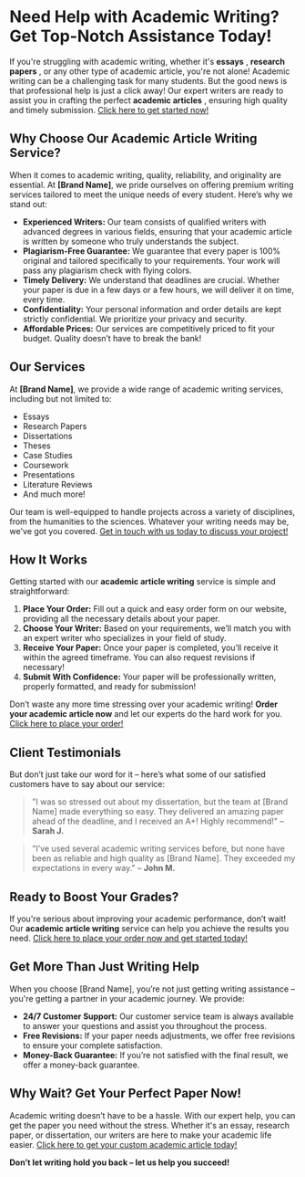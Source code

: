 # Need Help with Academic Writing? Get Top-Notch Assistance Today!

If you're struggling with academic writing, whether it's **essays** , **research papers** , or any other type of academic article, you're not alone! Academic writing can be a challenging task for many students. But the good news is that professional help is just a click away! Our expert writers are ready to assist you in crafting the perfect **academic articles** , ensuring high quality and timely submission. [Click here to get started now!](https://tinyurl.com/topessay?keyword=academic+article+writing)

## Why Choose Our Academic Article Writing Service?

When it comes to academic writing, quality, reliability, and originality are essential. At **[Brand Name]**, we pride ourselves on offering premium writing services tailored to meet the unique needs of every student. Here’s why we stand out:

- **Experienced Writers:** Our team consists of qualified writers with advanced degrees in various fields, ensuring that your academic article is written by someone who truly understands the subject.
- **Plagiarism-Free Guarantee:** We guarantee that every paper is 100% original and tailored specifically to your requirements. Your work will pass any plagiarism check with flying colors.
- **Timely Delivery:** We understand that deadlines are crucial. Whether your paper is due in a few days or a few hours, we will deliver it on time, every time.
- **Confidentiality:** Your personal information and order details are kept strictly confidential. We prioritize your privacy and security.
- **Affordable Prices:** Our services are competitively priced to fit your budget. Quality doesn’t have to break the bank!

## Our Services

At **[Brand Name]**, we provide a wide range of academic writing services, including but not limited to:

- Essays
- Research Papers
- Dissertations
- Theses
- Case Studies
- Coursework
- Presentations
- Literature Reviews
- And much more!

Our team is well-equipped to handle projects across a variety of disciplines, from the humanities to the sciences. Whatever your writing needs may be, we've got you covered. [Get in touch with us today to discuss your project!](https://tinyurl.com/topessay?keyword=academic+article+writing)

## How It Works

Getting started with our **academic article writing** service is simple and straightforward:

1. **Place Your Order:** Fill out a quick and easy order form on our website, providing all the necessary details about your paper.
2. **Choose Your Writer:** Based on your requirements, we’ll match you with an expert writer who specializes in your field of study.
3. **Receive Your Paper:** Once your paper is completed, you’ll receive it within the agreed timeframe. You can also request revisions if necessary!
4. **Submit With Confidence:** Your paper will be professionally written, properly formatted, and ready for submission!

Don’t waste any more time stressing over your academic writing! **Order your academic article now** and let our experts do the hard work for you. [Click here to place your order!](https://tinyurl.com/topessay?keyword=academic+article+writing)

## Client Testimonials

But don’t just take our word for it – here’s what some of our satisfied customers have to say about our service:

> "I was so stressed out about my dissertation, but the team at [Brand Name] made everything so easy. They delivered an amazing paper ahead of the deadline, and I received an A+! Highly recommend!" – **Sarah J.**

> "I’ve used several academic writing services before, but none have been as reliable and high quality as [Brand Name]. They exceeded my expectations in every way." – **John M.**

## Ready to Boost Your Grades?

If you're serious about improving your academic performance, don’t wait! Our **academic article writing** service can help you achieve the results you need. [Click here to place your order now and get started today!](https://tinyurl.com/topessay?keyword=academic+article+writing)

## Get More Than Just Writing Help

When you choose [Brand Name], you’re not just getting writing assistance – you're getting a partner in your academic journey. We provide:

- **24/7 Customer Support:** Our customer service team is always available to answer your questions and assist you throughout the process.
- **Free Revisions:** If your paper needs adjustments, we offer free revisions to ensure your complete satisfaction.
- **Money-Back Guarantee:** If you’re not satisfied with the final result, we offer a money-back guarantee.

## Why Wait? Get Your Perfect Paper Now!

Academic writing doesn’t have to be a hassle. With our expert help, you can get the paper you need without the stress. Whether it's an essay, research paper, or dissertation, our writers are here to make your academic life easier. [Click here to get your custom academic article today!](https://tinyurl.com/topessay?keyword=academic+article+writing)

**Don’t let writing hold you back – let us help you succeed!**

